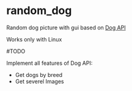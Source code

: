 # random_dog
Random dog picture with gui based on [Dog API](https://dog.ceo/dog-api/)

Works only with Linux

#TODO

Implement all features of Dog API: 
- Get dogs by breed 
- Get severel Images
